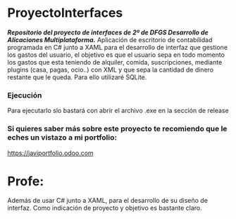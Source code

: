 # ProyectoInterfaces
***Repositorio del proyecto de interfaces de 2º de DFGS Desarrollo de Alicaciones Multiplataforma.***
Aplicación de escritorio de contabilidad programada en C# junto a XAML para el desarrollo de interfaz que gestione los gastos del usuario, el objetivo es que el usuario sepa en todo momento los gastos que esta teniendo de alquiler, comida, suscripciones, mediante plugins (casa, pagas, ocio..) con XML y que sepa la cantidad de dinero restante que le queda. Para ello utilizaré SQLite.

### Ejecución
Para ejecutarlo slo bastará con abrir el archivo .exe en la sección de release

### Si quieres saber más sobre este proyecto te recomiendo que le eches un vistazo a mi portfolio:
https://javiportfolio.odoo.com

# Profe:
Además de usar C# junto a XAML, para el desarrollo de su diseño de interfaz.
Como indicación de proyecto y objetivo es bastante claro.
